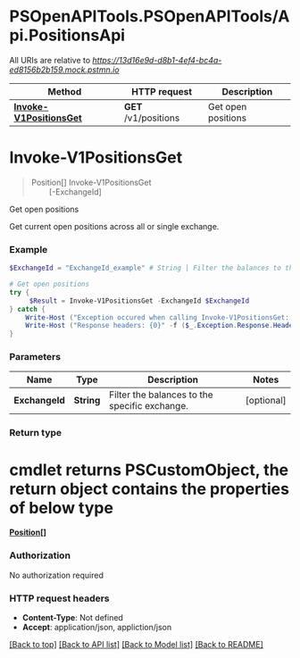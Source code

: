 # PSOpenAPITools.PSOpenAPITools/Api.PositionsApi

All URIs are relative to *https://13d16e9d-d8b1-4ef4-bc4a-ed8156b2b159.mock.pstmn.io*

Method | HTTP request | Description
------------- | ------------- | -------------
[**Invoke-V1PositionsGet**](PositionsApi.md#Invoke-V1PositionsGet) | **GET** /v1/positions | Get open positions


<a name="Invoke-V1PositionsGet"></a>
# **Invoke-V1PositionsGet**
> Position[] Invoke-V1PositionsGet<br>
> &nbsp;&nbsp;&nbsp;&nbsp;&nbsp;&nbsp;&nbsp;&nbsp;[-ExchangeId] <String><br>

Get open positions

Get current open positions across all or single exchange.

### Example
```powershell
$ExchangeId = "ExchangeId_example" # String | Filter the balances to the specific exchange. (optional)

# Get open positions
try {
     $Result = Invoke-V1PositionsGet -ExchangeId $ExchangeId
} catch {
    Write-Host ("Exception occured when calling Invoke-V1PositionsGet: {0}" -f ($_.ErrorDetails | ConvertFrom-Json))
    Write-Host ("Response headers: {0}" -f ($_.Exception.Response.Headers | ConvertTo-Json))
}
```

### Parameters

Name | Type | Description  | Notes
------------- | ------------- | ------------- | -------------
 **ExchangeId** | **String**| Filter the balances to the specific exchange. | [optional] 

### Return type
# cmdlet returns PSCustomObject, the return object contains the properties of below type
[**Position[]**](Position.md)

### Authorization

No authorization required

### HTTP request headers

 - **Content-Type**: Not defined
 - **Accept**: application/json, appliction/json

[[Back to top]](#) [[Back to API list]](../README.md#documentation-for-api-endpoints) [[Back to Model list]](../README.md#documentation-for-models) [[Back to README]](../README.md)

